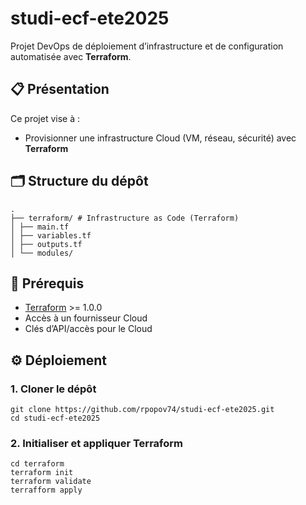 # studi-ecf-ete2025

Projet DevOps de déploiement d’infrastructure et de configuration automatisée avec **Terraform**.

## 📋 Présentation

Ce projet vise à :
- Provisionner une infrastructure Cloud (VM, réseau, sécurité) avec **Terraform**

## 🗂️ Structure du dépôt

```
.
├── terraform/ # Infrastructure as Code (Terraform)
│ ├── main.tf
│ ├── variables.tf
│ ├── outputs.tf
│ └── modules/
```

## 🚀 Prérequis

- [Terraform](https://www.terraform.io/) >= 1.0.0
- Accès à un fournisseur Cloud
- Clés d’API/accès pour le Cloud

## ⚙️ Déploiement

### 1. Cloner le dépôt
```
git clone https://github.com/rpopov74/studi-ecf-ete2025.git
cd studi-ecf-ete2025
```

### 2. Initialiser et appliquer Terraform
```
cd terraform
terraform init
terraform validate
terrafform apply
```
